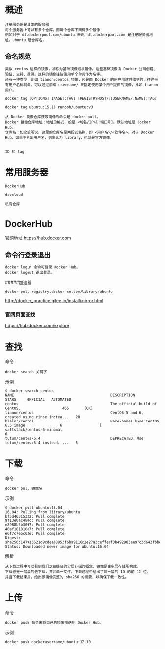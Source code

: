 
# 概述

    注册服务器是具体的服务器
    每个服务器上可以有多个仓库，而每个仓库下面有多个镜像
    例如对于 dl.dockerpool.com/ubuntu 来说，dl.dockerpool.com 是注册服务器地址，ubuntu 是仓库名。

## 命名规范

```
类似 centos 这样的镜像，被称为基础镜像或根镜像。这些基础镜像由 Docker 公司创建、验证、支持、提供。这样的镜像往往使用单个单词作为名字。
还有一种类型，比如 tianon/centos 镜像，它是由 Docker 的用户创建并维护的，往往带有用户名称前缀。可以通过前缀 username/ 来指定使用某个用户提供的镜像，比如 tianon 用户。
```
	docker tag [OPTIONS] IMAGE[:TAG] [REGISTRYHOST/][USERNAME/]NAME[:TAG]

	docker tag ubuntu:15.10 runoob/ubuntu:v3

	从 Docker 镜像仓库获取镜像的命令是 docker pull。
	Docker 镜像仓库地址：地址的格式一般是 <域名/IP>[:端口号]。默认地址是 Docker Hub。
	仓库名：如之前所说，这里的仓库名是两段式名称，即 <用户名>/<软件名>。对于 Docker Hub，如果不给出用户名，则默认为 library，也就是官方镜像。
	
	
	ID 和 tag

# 常用服务器

    DockerHub
    
    daocloud
    
    私有仓库



# DockerHub

官网地址 https://hub.docker.com

## 命令行登录退出

	docker login 命令可登录 Docker Hub。
	docker logout 退出登录。
	

#####加速器

	docker pull registry.docker-cn.com/library/ubuntu

http://docker_practice.gitee.io/install/mirror.html

	

	
### 官网页面查找

https://hub.docker.com/explore	






# 查找

命令

	docker search 关键字
	
示例

```
$ docker search centos
NAME                                            DESCRIPTION                                     STARS     OFFICIAL   AUTOMATED
centos                                          The official build of CentOS.                   465       [OK]
tianon/centos                                   CentOS 5 and 6, created using rinse instea...   28
blalor/centos                                   Bare-bones base CentOS 6.5 image                6                 [
saltstack/centos-6-minimal                                                                      6
tutum/centos-6.4                                DEPRECATED. Use tutum/centos:6.4 instead. ...   5
```

	
# 下载

命令

	docker pull 镜像名
	
示例

```
$ docker pull ubuntu:16.04
16.04: Pulling from library/ubuntu
bf5d46315322: Pull complete
9f13e0ac480c: Pull complete
e8988b5b3097: Pull complete
40af181810e7: Pull complete
e6f7c7e5c03e: Pull complete
Digest: sha256:147913621d9cdea08853f6ba9116c2e27a3ceffecf3b492983ae97c3d643fbbe
Status: Downloaded newer image for ubuntu:16.04
```

解析

	从下载过程中可以看到我们之前提及的分层存储的概念，镜像是由多层存储所构成。
	下载也是一层层的去下载，并非单一文件。下载过程中给出了每一层的 ID 的前 12 位。
	并且下载结束后，给出该镜像完整的 sha256 的摘要，以确保下载一致性。



# 上传

命令

	docker push 命令来将自己的镜像推送到 Docker Hub。
	
示例	
	

```
docker push dockerusername/ubuntu:17.10
```







